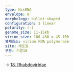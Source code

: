 ```yaml
---
type: NssRNA
envelope: O
morphology: bullet-shaped
configuration: 1 linear
polarity: (-)
genome_size: 11-15kb
virion_size: 100-430 × 45-100
복제효소: virion RNA polymerase
site: 세포질
구분: 기말18
---
```

-> [18. Rhabdoviridae](./content/vet/1.%20Lecture/07-3.%20%EC%A0%84%EC%97%BC%EB%B3%91%ED%95%992/18.%20Rhabdoviridae.md)
